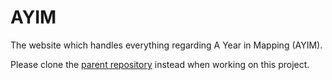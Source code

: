 # AYIM
The website which handles everything regarding A Year in Mapping (AYIM).

Please clone the [parent repository](https://github.com/Corsace/Corsace) instead when working on this project.

